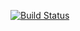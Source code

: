 [![Build Status](https://www.travis-ci.com/Okuhle12/settings-bill-expressjs.svg?branch=main)](https://www.travis-ci.com/Okuhle12/settings-bill-expressjs)